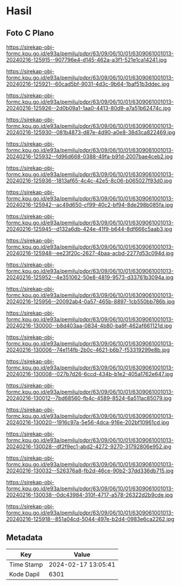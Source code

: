 # Hasil

## Foto C Plano

https://sirekap-obj-formc.kpu.go.id/e93a/pemilu/pdpr/63/09/06/10/01/6309061001013-20240216-125915--907796e4-d145-462a-a3f1-521e1ca14241.jpg

https://sirekap-obj-formc.kpu.go.id/e93a/pemilu/pdpr/63/09/06/10/01/6309061001013-20240216-125921--60cad5bf-9031-4d3c-9b64-1baf51b3ddec.jpg

https://sirekap-obj-formc.kpu.go.id/e93a/pemilu/pdpr/63/09/06/10/01/6309061001013-20240216-125926--2d0b09a1-1aa0-4413-80d9-a7a51b62474c.jpg

https://sirekap-obj-formc.kpu.go.id/e93a/pemilu/pdpr/63/09/06/10/01/6309061001013-20240216-125930--081b4873-d87e-4d90-a0e8-38d3ca822469.jpg

https://sirekap-obj-formc.kpu.go.id/e93a/pemilu/pdpr/63/09/06/10/01/6309061001013-20240216-125932--fd96d668-0388-49fa-b91d-2007bae4ceb2.jpg

https://sirekap-obj-formc.kpu.go.id/e93a/pemilu/pdpr/63/09/06/10/01/6309061001013-20240216-125936--1813af65-4c4c-42e5-8c06-b065027f93d0.jpg

https://sirekap-obj-formc.kpu.go.id/e93a/pemilu/pdpr/63/09/06/10/01/6309061001013-20240216-125942--ac49d650-cf99-40c2-bf94-8de298b085fa.jpg

https://sirekap-obj-formc.kpu.go.id/e93a/pemilu/pdpr/63/09/06/10/01/6309061001013-20240216-125945--d132a6db-424e-41f9-b644-8df666c5aab3.jpg

https://sirekap-obj-formc.kpu.go.id/e93a/pemilu/pdpr/63/09/06/10/01/6309061001013-20240216-125948--ee23f20c-2627-4baa-acbd-2277d53c094d.jpg

https://sirekap-obj-formc.kpu.go.id/e93a/pemilu/pdpr/63/09/06/10/01/6309061001013-20240216-125952--4e351062-50e8-4819-9573-d33761b3094a.jpg

https://sirekap-obj-formc.kpu.go.id/e93a/pemilu/pdpr/63/09/06/10/01/6309061001013-20240216-125956--20092ab4-0a57-465b-8897-1cb550bb786b.jpg

https://sirekap-obj-formc.kpu.go.id/e93a/pemilu/pdpr/63/09/06/10/01/6309061001013-20240216-130000--b8d403aa-0834-4b80-ba9f-462af661121d.jpg

https://sirekap-obj-formc.kpu.go.id/e93a/pemilu/pdpr/63/09/06/10/01/6309061001013-20240216-130006--74e114fb-2b0c-4621-b6b7-f53319299e8b.jpg

https://sirekap-obj-formc.kpu.go.id/e93a/pemilu/pdpr/63/09/06/10/01/6309061001013-20240216-130008--027b7d26-6ccd-434b-b1e2-405a1762e647.jpg

https://sirekap-obj-formc.kpu.go.id/e93a/pemilu/pdpr/63/09/06/10/01/6309061001013-20240216-130012--7bd68560-fb4c-4589-8524-6a511ac85079.jpg

https://sirekap-obj-formc.kpu.go.id/e93a/pemilu/pdpr/63/09/06/10/01/6309061001013-20240216-130020--1916c97a-5e56-4dca-916e-202bf10961cd.jpg

https://sirekap-obj-formc.kpu.go.id/e93a/pemilu/pdpr/63/09/06/10/01/6309061001013-20240216-130028--df2f9ec1-abd2-4272-9270-31792806e952.jpg

https://sirekap-obj-formc.kpu.go.id/e93a/pemilu/pdpr/63/09/06/10/01/6309061001013-20240216-130032--526376a8-fb2d-46ce-90b2-37dd336db715.jpg

https://sirekap-obj-formc.kpu.go.id/e93a/pemilu/pdpr/63/09/06/10/01/6309061001013-20240216-130038--0dc43984-310f-4717-a578-26322d2b9cde.jpg

https://sirekap-obj-formc.kpu.go.id/e93a/pemilu/pdpr/63/09/06/10/01/6309061001013-20240216-125918--851a04cd-5044-497e-b2d4-0983e6ca2262.jpg


## Metadata

| Key        | Value               |
| ---------- | ------------------- |
| Time Stamp | 2024-02-17 13:05:41 |
| Kode Dapil | 6301                |



